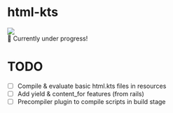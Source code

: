 # html-kts
[![](https://img.shields.io/badge/Keybase-Support%20&%20Community-blue?style=flat-square&logo=keybase)](https://keybase.io/team/html_kts)  
🚧 Currently under progress!

# TODO
- [ ] Compile & evaluate basic html.kts files in resources
- [ ] Add yield & content_for features (from rails)
- [ ] Precompiler plugin to compile scripts in build stage
